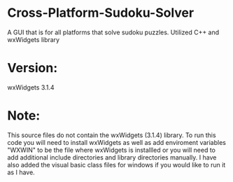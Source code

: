 # Cross-Platform-Sudoku-Solver
A GUI that is for all platforms that solve sudoku puzzles. Utilized C++ and wxWidgets library
# Version: 
wxWidgets 3.1.4
# Note:
This source files do not contain the wxWidgets (3.1.4) library. To run this code 
you will need to install wxWidgets as well as add enviroment variables "WXWIN" to be the file
where wxWidgets is installled or you will need to add additional include directories and
library directories manually.
I have also added the visual basic class files for windows if you would like to run it as I have.
